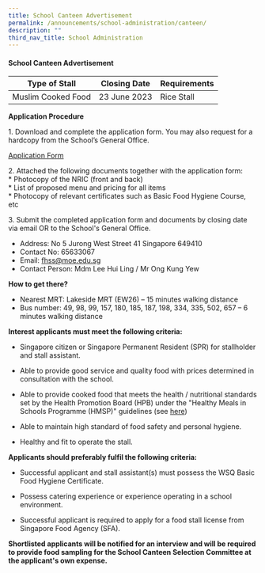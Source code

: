 ```yaml
---
title: School Canteen Advertisement
permalink: /announcements/school-administration/canteen/
description: ""
third_nav_title: School Administration
---
```

#### School Canteen Advertisement
| Type of Stall | Closing Date | Requirements |
| -------- | -------- | -------- |
| Muslim Cooked Food    | 23 June 2023    | Rice Stall     |

**Application Procedure**

1\. Download and complete the application form. You may also request for a hardcopy from the School’s General Office.

[Application Form](/files/application%20form%20for%20canteen%20stall.pdf)

2\. Attached the following documents together with the application form: <br>
\* Photocopy of the NRIC (front and back)<br>
\* List of proposed menu and pricing for all items <br>
\* Photocopy of relevant certificates such as Basic Food Hygiene Course, etc

3\. Submit the completed application form and documents by closing date via email OR to the School's General Office.

* Address: No 5 Jurong West Street 41 Singapore 649410 <br>
* Contact No: 65633067 <br>
* Email: fhss@moe.edu.sg <br>
* Contact Person: Mdm Lee Hui Ling / Mr Ong Kung Yew

**How to get there?**<br>
* Nearest MRT: Lakeside MRT (EW26) – 15 minutes walking distance &nbsp;<br>
* Bus number: 49, 98, 99, 157, 180, 185, 187, 198, 334, 335, 502, 657 – 6 minutes walking distance <br>

**Interest applicants must meet the following criteria:**

* Singapore citizen or Singapore Permanent Resident (SPR) for stallholder and stall assistant.

* Able to provide good service and quality food with prices determined in consultation with the school.

* Able to provide cooked food that meets the health / nutritional standards set by the Health Promotion Board (HPB) under the "Healthy Meals in Schools Programme (HMSP)" guidelines (see [here](https://www.hpb.gov.sg/schools/school-programmes/healthy-meals-in-schools-programme))

* Able to maintain high standard of food safety and personal hygiene.

* Healthy and fit to operate the stall.

**Applicants should preferably fulfil the following criteria:**

* Successful applicant and stall assistant(s) must possess the WSQ Basic Food Hygiene Certificate.

* Possess catering experience or experience operating in a school environment.

* Successful applicant is required to apply for a food stall license from Singapore Food Agency (SFA).

**Shortlisted applicants will be notified for an interview and will be required to provide food sampling for the School Canteen Selection Committee at the applicant's own expense.**